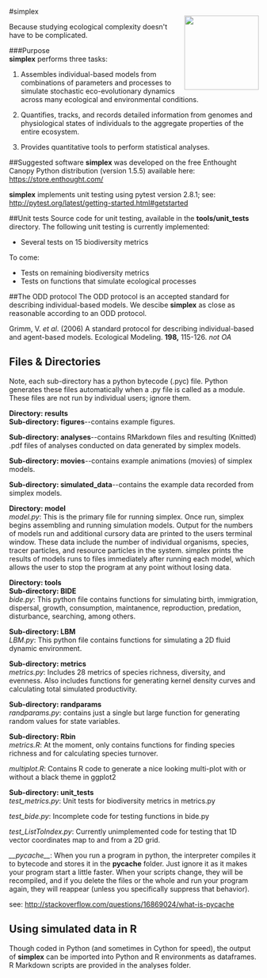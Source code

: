 #simplex  
<img src="https://upload.wikimedia.org/wikipedia/commons/e/e7/Tetrahedron-4-3D-balls.png" align="right" width="150" height="150" />

Because studying ecological complexity doesn't have to be complicated. 

###Purpose  
**simplex** performs three tasks:

1. Assembles individual-based models from combinations of parameters and processes to simulate stochastic eco-evolutionary dynamics across many ecological and environmental conditions.

2. Quantifies, tracks, and records detailed information from genomes and physiological states of individuals to the aggregate properties of the entire ecosystem.

3. Provides quantitative tools to perform statistical analyses.

##Suggested software
**simplex** was developed on the free Enthought Canopy Python distribution (version 1.5.5) available here: https://store.enthought.com/

**simplex** implements unit testing using pytest version 2.8.1; see: http://pytest.org/latest/getting-started.html#getstarted

##Unit tests
Source code for unit testing, available in the **tools/unit_tests** directory.
The following unit testing is currently implemented:

* Several tests on 15 biodiversity metrics

To come:

* Tests on remaining biodiversity metrics
* Tests on functions that simulate ecological processes

##The ODD protocol
The ODD protocol is an accepted standard for describing individual-based models.
We descibe **simplex** as close as reasonable according to an ODD protocol.

Grimm, V. *et al*. (2006) A standard protocol for describing individual-based and agent-based models. Ecological Modeling. **198,** 115-126. *not OA*

## Files & Directories
Note, each sub-directory has a python bytecode (.pyc) file.
Python generates these files automatically when a .py file is called as a module.
These files are not run by individual users; ignore them.

**Directory: results**  
**Sub-directory: figures**--contains example figures.

**Sub-directory: analyses**--contains RMarkdown files and resulting (Knitted) .pdf files of analyses conducted on data generated by simplex models.

**Sub-directory: movies**--contains example animations (movies) of simplex models.

**Sub-directory: simulated_data**--contains the example data recorded from simplex models. 

**Directory: model**  
*model.py*: This is the primary file for running simplex. 
Once run, simplex begins assembling and running simulation models. Output for the numbers of models run and additional cursory data are printed to the users terminal window.
These data include the number of individual organisms, species, tracer particles, and resource particles in the system. 
simplex prints the results of models runs to files immediately after running each model, which allows the user to stop the program at any point without losing data.  

**Directory: tools**  
**Sub-directory: BIDE**  
*bide.py*: This python file contains functions for simulating birth, immigration, dispersal, growth, consumption, maintanence, reproduction, predation, disturbance, searching, among others.

**Sub-directory: LBM**  
*LBM.py*: This python file contains functions for simulating a 2D fluid dynamic environment.

**Sub-directory: metrics**  
*metrics.py*: Includes 28 metrics of species richness, diversity, and evenness.
Also includes functions for generating kernel density curves and calculating total simulated productivity.

**Sub-directory: randparams**  
*randparams.py*: contains just a single but large function for generating random values for state variables.

**Sub-directory: Rbin**  
*metrics.R*: At the moment, only contains functions for finding species richness and for calculating species turnover.

*multiplot.R*: Contains R code to generate a nice looking multi-plot with or without a black theme in ggplot2

**Sub-directory: unit_tests**  
*test_metrics.py*: Unit tests for biodiversity metrics in metrics.py
  
*test_bide.py*: Incomplete code for testing functions in bide.py  

*test_ListToIndex.py*: Currently unimplemented code for testing that 1D vector coordinates map to and from a 2D grid.  

*\_\_pycache__*: When you run a program in python, the interpreter compiles it to bytecode and stores it in the __pycache__ folder. Just ignore it as it makes your program start a little faster. When your scripts change, they will be recompiled, and if you delete the files or the whole and run your program again, they will reappear (unless you specifically suppress that behavior).

see: http://stackoverflow.com/questions/16869024/what-is-pycache



## Using simulated data in R
Though coded in Python (and sometimes in Cython for speed), the output of **simplex** can be imported into Python and R environments as dataframes. R Markdown scripts are provided in the analyses folder.